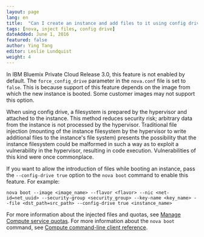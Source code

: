 ```yaml
---
layout: page
lang: en
title:  "Can I create an instance and add files to it using config drive?"
tags: [nova, inject files, config drive]
dateAdded: June 1, 2016
featured: false
author: Ying Tang
editor: Leslie Lundquist
weight: 4
---
```

In IBM Bluemix Private Cloud Release 3.0, this feature is not enabled by default. The `force_config_drive` parameter in the `nova.conf` file is set to `false`. This is because support of this feature depends on the image from which the new instance is booted. Some customer images may not support this option. 

When using config drive, a filesystem is prepared by the hypervisor and attached to the instance. This method reduces security risk; arbitrary data from the instance is not processed by the hypervisor. Traditional file injection (mounting of the instance filesystem by the hypervisor to write additional files to the instance's file system) presents the possibility that the instance filesystem could be malformed in such a way as to exploit a vulnerability in the hypervisor, resulting in code execution. Vulnerabilities of this kind were once commonplace.

If you want to allow the introduction of files while booting an instance, pass the `--config-drive true` option to the `nova boot` command to enable this feature. For example:

```
nova boot --image <image_name> --flavor <flavor> --nic <net-id=net_uuid> --security-group <security_group> --key-name <key_name> --file <dst_path=src_path> --config-drive true <instance_name>
```
	
For more information about the injected files and quotas, see [Manage Compute service quotas](http://docs.openstack.org/admin-guide/cli_set_compute_quotas.html). 
For more information about the `nova boot` command, see [Compute command-line client reference](http://docs.openstack.org/cli-reference/nova.html).

